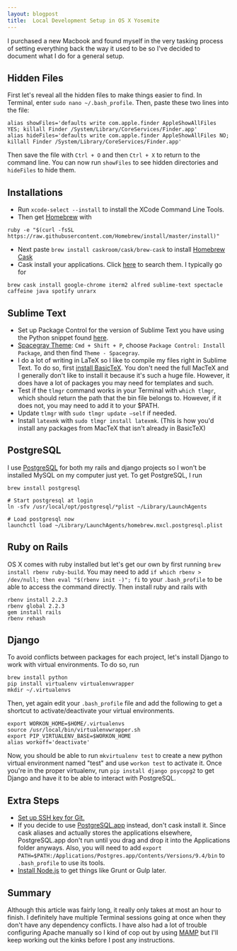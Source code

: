 ```yaml
---
layout: blogpost
title:  Local Development Setup in OS X Yosemite
---
```


I purchased a new Macbook and found myself in the very tasking process of setting everything back the way it used to be so I've decided to document what I do for a general setup.

## Hidden Files
First let's reveal all the hidden files to make things easier to find. In Terminal, enter `sudo nano ~/.bash_profile`. Then, paste these two lines into the file:

``` shell
alias showFiles='defaults write com.apple.finder AppleShowAllFiles YES; killall Finder /System/Library/CoreServices/Finder.app'
alias hideFiles='defaults write com.apple.finder AppleShowAllFiles NO; killall Finder /System/Library/CoreServices/Finder.app'
```

Then save the file with `Ctrl + O` and then `Ctrl + X` to return to the command line. You can now run `showFiles` to see hidden directories and `hideFiles` to hide them.

## Installations
- Run `xcode-select --install` to install the XCode Command Line Tools.
- Then get [Homebrew][homebrew] with

``` shell
ruby -e "$(curl -fsSL https://raw.githubusercontent.com/Homebrew/install/master/install)"
```

- Next paste `brew install caskroom/cask/brew-cask` to install [Homebrew Cask][cask]
- Cask install your applications. Click [here][cask-search] to search them. I typically go for

``` shell
brew cask install google-chrome iterm2 alfred sublime-text spectacle caffeine java spotify unrarx
```

## Sublime Text
- Set up Package Control for the version of Sublime Text you have using the Python snippet found [here][package-control].
- [Spacegray Theme][spacegray]: `Cmd + Shift + P`, choose `Package Control: Install Package`, and then find `Theme - Spacegray`.
- I do a lot of writing in LaTeX so I like to compile my files right in Sublime Text. To do so, first [install BasicTeX][basictex]. You don't need the full MacTeX and I generally don't like to install it because it's such a huge file. However, it does have a lot of packages you may need for templates and such.
- Test if the `tlmgr` command works in your Terminal with `which tlmgr`, which should return the path that the bin file belongs to. However, if it does not, you may need to add it to your $PATH.
- Update `tlmgr` with `sudo tlmgr update —self` if needed.
- Install `latexmk` with `sudo tlmgr install latexmk`. (This is how you'd install any packages from MacTeX that isn't already in BasicTeX)

## PostgreSQL
I use [PostgreSQL][postgresql] for both my rails and django projects so I won't be installed MySQL on my computer just yet. To get PostgreSQL, I run

``` shell
brew install postgresql

# Start postgresql at login
ln -sfv /usr/local/opt/postgresql/*plist ~/Library/LaunchAgents

# Load postgresql now
launchctl load ~/Library/LaunchAgents/homebrew.mxcl.postgresql.plist
```

## Ruby on Rails
OS X comes with ruby installed but let's get our own by first running `brew install rbenv ruby-build`. You may need to add `if which rbenv > /dev/null; then eval "$(rbenv init -)"; fi` to your `.bash_profile` to be able to access the command directly. Then install ruby and rails with

``` shell
rbenv install 2.2.3
rbenv global 2.2.3
gem install rails
rbenv rehash
```

## Django
To avoid conflicts between packages for each project, let's install Django to work with virtual environments. To do so, run

``` shell
brew install python
pip install virtualenv virtualenvwrapper
mkdir ~/.virtualenvs
```

Then, yet again edit your `.bash_profile` file and add the following to get a shortcut to activate/deactivate your virtual environments.

``` shell
export WORKON_HOME=$HOME/.virtualenvs
source /usr/local/bin/virtualenvwrapper.sh
export PIP_VIRTUALENV_BASE=$WORKON_HOME
alias workoff='deactivate'
```

Now, you should be able to run `mkvirtualenv test` to create a new python virtual environment named "test" and use `workon test` to activate it. Once you're in the proper virtualenv, run `pip install django psycopg2` to get Django and have it to be able to interact with PostgreSQL.

## Extra Steps
- [Set up SSH key for Git.][git-ssh]
- If you decide to use [PostgreSQL.app][postgresql-app] instead, don't cask install it. Since cask aliases and actually stores the applications elsewhere, PostgreSQL.app don't run until you drag and drop it into the Applications folder anyways. Also, you will need to add `export PATH=$PATH:/Applications/Postgres.app/Contents/Versions/9.4/bin` to `.bash_profile` to use its tools.
- [Install Node.js][node] to get things like Grunt or Gulp later.

## Summary
Although this article was fairly long, it really only takes at most an hour to finish. I definitely have multiple Terminal sessions going at once when they don't have any dependency conflicts. I have also had a lot of trouble  configuring Apache manually so I kind of cop out by using [MAMP][mamp] but I'll keep working out the kinks before I post any instructions.

[homebrew]: http://brew.sh/
[cask]: http://caskroom.io/
[cask-search]: http://caskroom.io/search
[package-control]: https://packagecontrol.io/installation#st2
[spacegray]: http://kkga.github.io/spacegray/
[basictex]: https://tug.org/mactex/morepackages.html
[postgresql]: http://www.postgresql.org/
[postgresql-app]: http://postgresapp.com/
[node]: https://nodejs.org/en/
[git-ssh]: https://help.github.com/articles/generating-ssh-keys/
[mamp]: https://www.mamp.info/